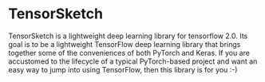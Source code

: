 # TensorSketch

TensorSketch is a lightweight deep learning library for tensorflow 2.0. Its goal
is to be a lightweight TensorFlow deep learning library that brings together
some of the conveniences of both PyTorch and Keras. If you are accustomed to the
lifecycle of a typical PyTorch-based project and want an easy way to jump into
using TensorFlow, then this library is for you :-)
